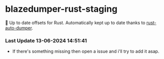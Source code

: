 # blazedumper-rust-staging

🚀 Up to date offsets for Rust. Automatically kept up to date thanks to [rust-auto-dumper](https://github.com/Akandesh/rust-auto-dumper).


### Last Update 13-06-2024 14:51:41
- If there's something missing then open a issue and i'll try to add it asap.